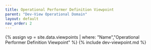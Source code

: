```yaml
---
title: Operational Performer Definition Viewpoint
parent: "Dev-View Operational Domain"
layout: default
nav_order: 2
---
```

{% assign vp = site.data.viewpoints | where: "Name","Operational Performer Definition Viewpoint" %}
{% include dev-viewpoint.md %}